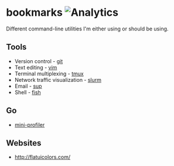 # bookmarks ![Analytics](https://ga-beacon.appspot.com/UA-34529482-6/bookmarks/readme?pixel)

Different command-line utilities I'm either using or should be using.

## Tools

* Version control - [git](http://git-scm.com/)
* Text editing - [vim](http://www.vim.org/)
* Terminal multiplexing - [tmux](http://en.wikipedia.org/wiki/Tmux)
* Network traffic visualization - [slurm](https://github.com/mattthias/slurm)
* Email - [sup](http://supmua.org/)
* Shell - [fish](http://fishshell.com/)

## Go

* [mini-profiler](https://github.com/MiniProfiler/go)

## Websites

* http://flatuicolors.com/
